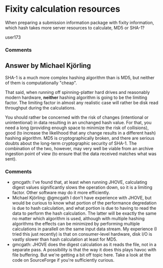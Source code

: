 Fixity calculation resources
=====================
When preparing a submission information package with fixity information,
which hash takes more server resources to calculate, MD5 or SHA-1?

user173

### Comments ###


Answer by Michael Kjörling
----------------
SHA-1 is a much more complex hashing algorithm than is MD5, but neither
of them is computationally "cheap".

That said, when running off spinning-platter hard drives and reasonably
modern hardware, **neither** hashing algorithm is going to be the
limiting factor. The limiting factor in almost any realistic case will
rather be disk read throughput during the calculations.

You should rather be concerned with the risk of changes (intentional or
unintentional) in data resulting in an unchanged hash value. For that,
you need a long (providing enough space to minimize the risk of
collisions), good (to increase the likelihood that any change results in
a different hash) hashing algorithm. MD5 is cryptographically broken,
and there are serious doubts about the long-term cryptographic security
of SHA-1. The combination of the two, however, may very well be viable
from an archive ingestion point of view (to ensure that the data
received matches what was sent).

### Comments ###
* gmcgath: I've found that, at least when running JHOVE, calculating digest values
significantly slows the operation down, so it is a limiting factor.
Other software may do it more efficiently.
* Michael Kjörling: @gmcgath I don't have experience with JHOVE, but would be curious to
know what portion of the performance degredation is due to hash
calculation, and what portion is due to having to read the data to
perform the hash calculation. The latter will be exactly the same no
matter which algorithm is used, although with multiple hashing
algorithms the effects can be minimized by performing multiple
calculations in parallell on the same input data stream. My experience
(I tried this just recently) is that on consumer-level hardware, disk
I/O is vastly slower than hash calculation at least for MD5.
* gmcgath: JHOVE does the digest calculation as it reads the file, not in a
separate pass. A possibility is that the way it does this plays havoc
with file buffering. But we're getting a bit off topic here. Take a look
at the code on SourceForge if you're sufficiently curious.

